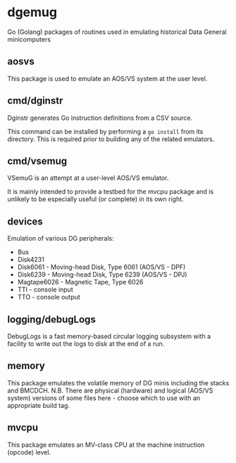 # dgemug
Go (Golang) packages of routines used in emulating historical Data General minicomputers

## aosvs
This package is used to emulate an AOS/VS system at the user level.

## cmd/dginstr
Dginstr generates Go instruction definitions from a CSV source.

This command can be installed by performing a `go install` from its directory.  This is required prior to building any of the related emulators.

## cmd/vsemug
VSemuG is an attempt at a user-level AOS/VS emulator.  

It is mainly intended to provide a testbed for the mvcpu package and is unlikely to be especially useful (or complete) in its own right.

## devices
Emulation of various DG peripherals:
 * Bus
 * Disk4231
 * Disk6061 - Moving-head Disk, Type 6061 (AOS/VS - DPF)
 * Disk6239 - Moving-head Disk, Type 6239 (AOS/VS - DPJ)
 * Magtape6026 - Magnetic Tape, Type 6026
 * TTI - console input
 * TTO - console output

## logging/debugLogs
DebugLogs is a fast memory-based circular logging subsystem with a facility to write out the logs to disk at the end of a run.

## memory
This package emulates the volatile memory of DG minis including the stacks and BMCDCH.
N.B. There are physical (hardware) and logical (AOS/VS system) versions of some files here - 
choose which to use with an appropriate build tag.

## mvcpu
This package emulates an MV-class CPU at the machine instruction (opcode) level.

